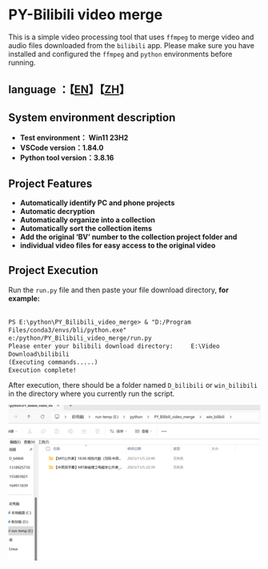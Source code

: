 # PY-Bilibili video merge

This is a simple video processing tool that uses `ffmpeg` to merge video and audio files downloaded from the `bilibili` app. Please make sure you have installed and configured the `ffmpeg` and `python` environments before running.

## language ：【[EN](README.md "English")】【[ZH](README_zh.md "中文")】

## System environment description

- **Test environment： Win11 23H2**  
- **VSCode version：1.84.0**  
- **Python tool version：3.8.16**

## Project Features

- **Automatically identify PC and phone projects**
- **Automatic decryption**
- **Automatically organize into a collection**
- **Automatically sort the collection items**
- **Add the original ‘BV’ number to the collection project folder and**
- **individual video files for easy access to the original video**

## Project Execution

Run the `run.py` file and then paste your file download directory, **for example:**

```shell

PS E:\python\PY_Bilibili_video_merge> & "D:/Program Files/conda3/envs/bli/python.exe" e:/python/PY_Bilibili_video_merge/run.py
Please enter your bilibili download directory:     E:\Video Download\bilibili
(Executing commands.....)
Execution complete!

```

After execution, there should be a folder named `D_bilibili` or `win_bilibili` in the directory where you currently run the script.

![Alt text](image.png)